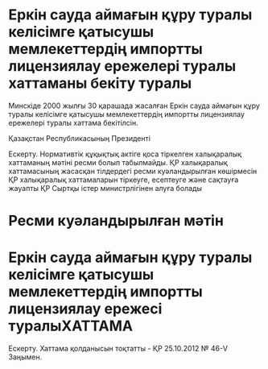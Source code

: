 # Еркін сауда аймағын құру туралы келісімге қатысушы мемлекеттердің импортты лицензиялау ережелері туралы хаттаманы бекіту туралы

Минскіде 2000 жылғы 30 қарашада жасалған Еркін сауда аймағын құру туралы келісімге қатысушы мемлекеттердің импортты лицензиялау ережелері туралы хаттама бекітілсін.

Қазақстан Республикасының Президенті

Ескерту. Нормативтік құқықтық актіге қоса тіркелген халықаралық хаттаманың мәтіні ресми болып табылмайды. ҚР халықаралық хаттамасының жасасқан тілдердегі ресми куәландырылған көшірмесін ҚР халықаралық хаттамаларын тіркеуге, есептеуге және сақтауға жауапты ҚР Сыртқы істер министрлігінен алуға болады

# Ресми  куәландырылған  мәтін

# Еркiн сауда аймағын құру туралы келiсiмге қатысушы мемлекеттердiң импортты лицензиялау ережесi туралыХАТТАМА

Ескерту. Хаттама қолданысын тоқтатты - ҚР 25.10.2012 № 46-V Заңымен.

